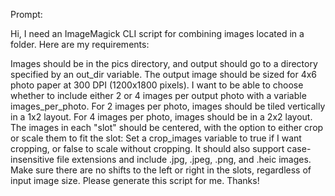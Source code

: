 Prompt:

Hi, I need an ImageMagick CLI script for combining images located in a folder. Here are my requirements:

Images should be in the pics directory, and output should go to a directory specified by an out_dir variable.
The output image should be sized for 4x6 photo paper at 300 DPI (1200x1800 pixels).
I want to be able to choose whether to include either 2 or 4 images per output photo with a variable images_per_photo.
For 2 images per photo, images should be tiled vertically in a 1x2 layout.
For 4 images per photo, images should be in a 2x2 layout.
The images in each "slot" should be centered, with the option to either crop or scale them to fit the slot:
Set a crop_images variable to true if I want cropping, or false to scale without cropping.
It should also support case-insensitive file extensions and include .jpg, .jpeg, .png, and .heic images.
Make sure there are no shifts to the left or right in the slots, regardless of input image size.
Please generate this script for me. Thanks!